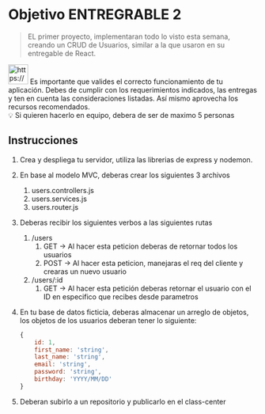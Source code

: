 # Objetivo ENTREGRABLE 2

> EL primer proyecto, implementaran todo lo visto esta semana, creando un CRUD de Usuarios, similar a la que usaron en su entregable de React.
> 

<aside>
<img src="https://s3-us-west-2.amazonaws.com/secure.notion-static.com/bac1d108-9af4-43da-a957-e7d338efe19f/icons8-pin-100.png" alt="https://s3-us-west-2.amazonaws.com/secure.notion-static.com/bac1d108-9af4-43da-a957-e7d338efe19f/icons8-pin-100.png" width="40px" /> Es importante que valides el correcto funcionamiento de tu aplicación.
Debes de cumplir con los requerimientos indicados, las entregas y ten en cuenta las consideraciones listadas.
Así mismo aprovecha los recursos recomendados.

</aside>

<aside>
💡 Si quieren hacerlo en equipo, debera de ser de maximo 5 personas

</aside>

## Instrucciones

1. Crea y despliega tu servidor, utiliza las librerias de express y nodemon.
2. En base al modelo MVC, deberas crear los siguientes 3 archivos
    1. users.controllers.js
    2. users.services.js
    3. users.router.js
3. Deberas recibir los siguientes verbos a las siguientes rutas
    1. /users 
        1. GET → Al hacer esta peticion deberas de retornar todos los usuarios
        2. POST → Al hacer esta peticion, manejaras el req del cliente y crearas un nuevo usuario
    2. /users/:id
        1. GET → Al hacer esta petición deberas retornar el usuario con el ID en especifico que recibes desde parametros
4. En tu base de datos ficticia, deberas almacenar un arreglo de objetos, los objetos de los usuarios deberan tener lo siguiente:
    
    ```jsx
    {
    	id: 1,
    	first_name: 'string',
    	last_name: 'string',
    	email: 'string',
    	password: 'string',
    	birthday: 'YYYY/MM/DD'
    }
    ```
    
5. Deberan subirlo a un repositorio y publicarlo en el class-center